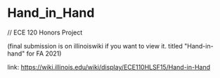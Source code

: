 # Hand_in_Hand
// ECE 120 Honors Project

(final submission is on illinoiswiki if you want to view it. titled "Hand-in-hand" for FA 2021)

link:  https://wiki.illinois.edu/wiki/display/ECE110HLSF15/Hand-in-Hand
